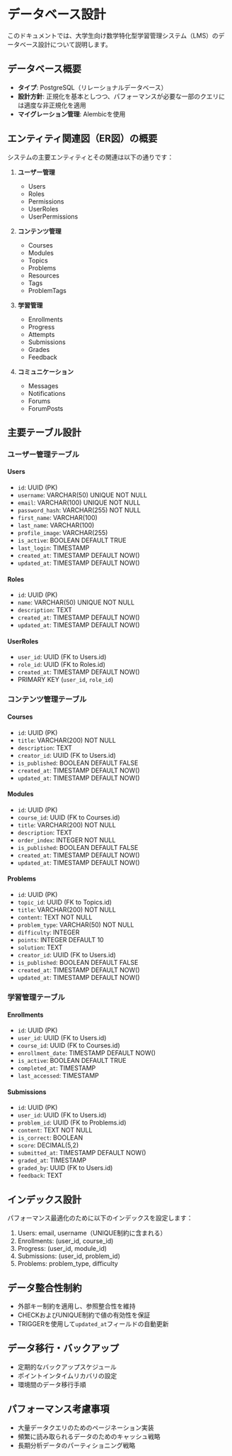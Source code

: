 # データベース設計

このドキュメントでは、大学生向け数学特化型学習管理システム（LMS）のデータベース設計について説明します。

## データベース概要

- **タイプ**: PostgreSQL（リレーショナルデータベース）
- **設計方針**: 正規化を基本としつつ、パフォーマンスが必要な一部のクエリには適度な非正規化を適用
- **マイグレーション管理**: Alembicを使用

## エンティティ関連図（ER図）の概要

システムの主要エンティティとその関連は以下の通りです：

1. **ユーザー管理**
   - Users
   - Roles
   - Permissions
   - UserRoles
   - UserPermissions

2. **コンテンツ管理**
   - Courses
   - Modules
   - Topics
   - Problems
   - Resources
   - Tags
   - ProblemTags

3. **学習管理**
   - Enrollments
   - Progress
   - Attempts
   - Submissions
   - Grades
   - Feedback

4. **コミュニケーション**
   - Messages
   - Notifications
   - Forums
   - ForumPosts

## 主要テーブル設計

### ユーザー管理テーブル

#### Users
- `id`: UUID (PK)
- `username`: VARCHAR(50) UNIQUE NOT NULL
- `email`: VARCHAR(100) UNIQUE NOT NULL
- `password_hash`: VARCHAR(255) NOT NULL
- `first_name`: VARCHAR(100)
- `last_name`: VARCHAR(100)
- `profile_image`: VARCHAR(255)
- `is_active`: BOOLEAN DEFAULT TRUE
- `last_login`: TIMESTAMP
- `created_at`: TIMESTAMP DEFAULT NOW()
- `updated_at`: TIMESTAMP DEFAULT NOW()

#### Roles
- `id`: UUID (PK)
- `name`: VARCHAR(50) UNIQUE NOT NULL
- `description`: TEXT
- `created_at`: TIMESTAMP DEFAULT NOW()
- `updated_at`: TIMESTAMP DEFAULT NOW()

#### UserRoles
- `user_id`: UUID (FK to Users.id)
- `role_id`: UUID (FK to Roles.id)
- `created_at`: TIMESTAMP DEFAULT NOW()
- PRIMARY KEY (`user_id`, `role_id`)

### コンテンツ管理テーブル

#### Courses
- `id`: UUID (PK)
- `title`: VARCHAR(200) NOT NULL
- `description`: TEXT
- `creator_id`: UUID (FK to Users.id)
- `is_published`: BOOLEAN DEFAULT FALSE
- `created_at`: TIMESTAMP DEFAULT NOW()
- `updated_at`: TIMESTAMP DEFAULT NOW()

#### Modules
- `id`: UUID (PK)
- `course_id`: UUID (FK to Courses.id)
- `title`: VARCHAR(200) NOT NULL
- `description`: TEXT
- `order_index`: INTEGER NOT NULL
- `is_published`: BOOLEAN DEFAULT FALSE
- `created_at`: TIMESTAMP DEFAULT NOW()
- `updated_at`: TIMESTAMP DEFAULT NOW()

#### Problems
- `id`: UUID (PK)
- `topic_id`: UUID (FK to Topics.id)
- `title`: VARCHAR(200) NOT NULL
- `content`: TEXT NOT NULL
- `problem_type`: VARCHAR(50) NOT NULL
- `difficulty`: INTEGER
- `points`: INTEGER DEFAULT 10
- `solution`: TEXT
- `creator_id`: UUID (FK to Users.id)
- `is_published`: BOOLEAN DEFAULT FALSE
- `created_at`: TIMESTAMP DEFAULT NOW()
- `updated_at`: TIMESTAMP DEFAULT NOW()

### 学習管理テーブル

#### Enrollments
- `id`: UUID (PK)
- `user_id`: UUID (FK to Users.id)
- `course_id`: UUID (FK to Courses.id)
- `enrollment_date`: TIMESTAMP DEFAULT NOW()
- `is_active`: BOOLEAN DEFAULT TRUE
- `completed_at`: TIMESTAMP
- `last_accessed`: TIMESTAMP

#### Submissions
- `id`: UUID (PK)
- `user_id`: UUID (FK to Users.id)
- `problem_id`: UUID (FK to Problems.id)
- `content`: TEXT NOT NULL
- `is_correct`: BOOLEAN
- `score`: DECIMAL(5,2)
- `submitted_at`: TIMESTAMP DEFAULT NOW()
- `graded_at`: TIMESTAMP
- `graded_by`: UUID (FK to Users.id)
- `feedback`: TEXT

## インデックス設計

パフォーマンス最適化のために以下のインデックスを設定します：

1. Users: email, username（UNIQUE制約に含まれる）
2. Enrollments: (user_id, course_id)
3. Progress: (user_id, module_id)
4. Submissions: (user_id, problem_id)
5. Problems: problem_type, difficulty

## データ整合性制約

- 外部キー制約を適用し、参照整合性を維持
- CHECKおよびUNIQUE制約で値の有効性を保証
- TRIGGERを使用して`updated_at`フィールドの自動更新

## データ移行・バックアップ

- 定期的なバックアップスケジュール
- ポイントインタイムリカバリの設定
- 環境間のデータ移行手順

## パフォーマンス考慮事項

- 大量データクエリのためのページネーション実装
- 頻繁に読み取られるデータのためのキャッシュ戦略
- 長期分析データのパーティショニング戦略
